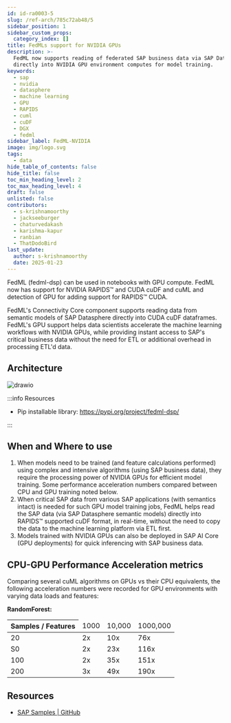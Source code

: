 ```yaml
---
id: id-ra0003-5
slug: /ref-arch/785c72ab48/5
sidebar_position: 1
sidebar_custom_props:
  category_index: []
title: FedMLs support for NVIDIA GPUs
description: >-
  FedML now supports reading of federated SAP business data via SAP Datasphere
  directly into NVIDIA GPU environment computes for model training.
keywords:
  - sap
  - nvidia
  - datasphere
  - machine learning
  - GPU
  - RAPIDS
  - cuml
  - cuDF
  - DGX
  - fedml
sidebar_label: FedML-NVIDIA
image: img/logo.svg
tags:
  - data
hide_table_of_contents: false
hide_title: false
toc_min_heading_level: 2
toc_max_heading_level: 4
draft: false
unlisted: false
contributors:
  - s-krishnamoorthy
  - jackseeburger
  - chaturvedakash
  - karishma-kapur
  - ranbian
  - ThatDodoBird
last_update:
  author: s-krishnamoorthy
  date: 2025-01-23
---
```


FedML (fedml-dsp) can be used in notebooks with GPU compute. FedML now has support for NVIDIA RAPIDS™ and CUDA cuDF and cuML and detection of GPU for adding support for RAPIDS™ CUDA. 

FedML's Connectivity Core component supports reading data from semantic models of SAP Datasphere directly into CUDA cuDF dataframes. FedML's GPU support helps data scientists accelerate the machine learning workflows with NVIDIA GPUs, while providing instant access to SAP's critical business data without the need for ETL or additional overhead in processing ETL'd data.

## Architecture

![drawio](drawio/fedml-nvidia.drawio)

:::info Resources

- Pip installable library: https://pypi.org/project/fedml-dsp/ 

:::

## When and Where to use 

1. When models need to be trained (and feature calculations performed) using complex and intensive algorithms (using SAP business data), they require the processing power of NVIDIA GPUs for efficient model training. Some performance acceleration numbers compared between CPU and GPU training noted below.
2. When critical SAP data from various SAP applications (with semantics intact) is needed for such GPU model training jobs, FedML helps read the SAP data (via SAP Datasphere semantic models) directly into RAPIDS™ supported cuDF format, in real-time, without the need to copy the data to the machine learning platform via ETL first.
3. Models trained with NVIDIA GPUs can also be deployed in SAP AI Core (GPU deployments) for quick inferencing with SAP business data. 

## CPU-GPU Performance Acceleration metrics

Comparing several cuML algorithms on GPUs vs their CPU equivalents, the following acceleration numbers were recorded for GPU environments with varying data loads and features:  
 
**RandomForest:**

<table>
  <thead>
    <tr>
      <th>Samples / Features</th>
      <td>1000</td>
      <td>10,000</td>
      <td>1000,000</td>
    </tr>
  </thead>
  <tbody>
    <tr>
      <td>20</td>
      <td>2x</td>
      <td>10x</td>
      <td>76x</td>
    </tr>
    <tr>
      <td>S0</td>
      <td>2x</td>
      <td>23x</td>
      <td>116x</td>
    </tr>
    <tr>
      <td>100</td>
      <td>2x</td>
      <td>35x</td>
      <td>151x</td>
    </tr>
    <tr>
      <td>200</td>
      <td>3x</td>
      <td>49x</td>
      <td>190x</td>
    </tr>
  </tbody>
</table>


## Resources

- [SAP Samples | GitHub ](https://github.com/SAP-samples/datasphere-fedml/tree/main/Datasphere/NVIDIA-RAPIDS)